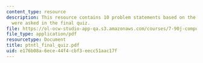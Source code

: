 ```yaml
---
content_type: resource
description: This resource contains 10 problem statements based on the subject, that
  were asked in the final quiz.
file: https://ol-ocw-studio-app-qa.s3.amazonaws.com/courses/7-90j-computational-functional-genomics-spring-2005/e176b08a6ece44f4cbf3eecc51aac17f_ptntl_final_quiz.pdf
file_type: application/pdf
resourcetype: Document
title: ptntl_final_quiz.pdf
uid: e176b08a-6ece-44f4-cbf3-eecc51aac17f
---
```

